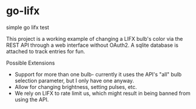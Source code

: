 # go-lifx
simple go lifx test

This project is a working example of changing a LIFX bulb's color via the REST API through a web interface without OAuth2. A sqlite database is attached to track entries for fun.

Possible Extensions
* Support for more than one bulb- currently it uses the API's "all" bulb selection parameter, but I only have one anyway.
* Allow for changing brightness, setting pulses,  etc.
* We rely on LIFX to rate limit us, which might result in being banned from using the API.
